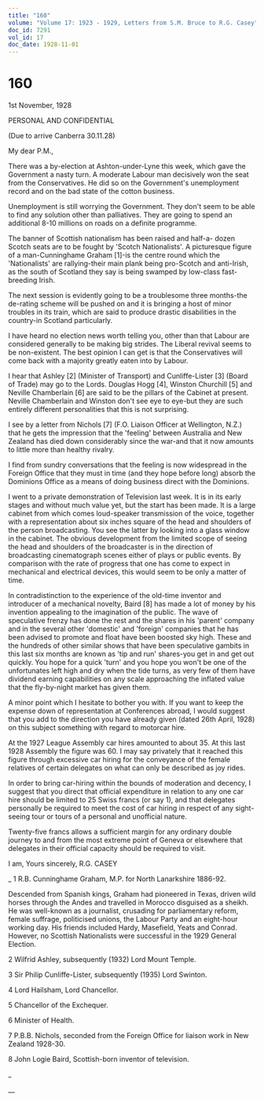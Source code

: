 ```yaml
---
title: "160"
volume: "Volume 17: 1923 - 1929, Letters from S.M. Bruce to R.G. Casey"
doc_id: 7291
vol_id: 17
doc_date: 1928-11-01
---
```


# 160

1st November, 1928

PERSONAL AND CONFIDENTIAL

(Due to arrive Canberra 30.11.28)

My dear P.M.,

There was a by-election at Ashton-under-Lyne this week, which gave the Government a nasty turn. A moderate Labour man decisively won the seat from the Conservatives. He did so on the Government's unemployment record and on the bad state of the cotton business.

Unemployment is still worrying the Government. They don't seem to be able to find any solution other than palliatives. They are going to spend an additional 8-10 millions on roads on a definite programme.

The banner of Scottish nationalism has been raised and half-a- dozen Scotch seats are to be fought by 'Scotch Nationalists'. A picturesque figure of a man-Cunninghame Graham [1]-is the centre round which the 'Nationalists' are rallying-their main plank being pro-Scotch and anti-Irish, as the south of Scotland they say is being swamped by low-class fast-breeding Irish.

The next session is evidently going to be a troublesome three months-the de-rating scheme will be pushed on and it is bringing a host of minor troubles in its train, which are said to produce drastic disabilities in the country-in Scotland particularly.

I have heard no election news worth telling you, other than that Labour are considered generally to be making big strides. The Liberal revival seems to be non-existent. The best opinion I can get is that the Conservatives will come back with a majority greatly eaten into by Labour.

I hear that Ashley [2] (Minister of Transport) and Cunliffe-Lister [3] (Board of Trade) may go to the Lords. Douglas Hogg [4], Winston Churchill [5] and Neville Chamberlain [6] are said to be the pillars of the Cabinet at present. Neville Chamberlain and Winston don't see eye to eye-but they are such entirely different personalities that this is not surprising.

I see by a letter from Nichols [7] (F.O. Liaison Officer at Wellington, N.Z.) that he gets the impression that the 'feeling' between Australia and New Zealand has died down considerably since the war-and that it now amounts to little more than healthy rivalry.

I find from sundry conversations that the feeling is now widespread in the Foreign Office that they must in time (and they hope before long) absorb the Dominions Office as a means of doing business direct with the Dominions.

I went to a private demonstration of Television last week. It is in its early stages and without much value yet, but the start has been made. It is a large cabinet from which comes loud-speaker transmission of the voice, together with a representation about six inches square of the head and shoulders of the person broadcasting. You see the latter by looking into a glass window in the cabinet. The obvious development from the limited scope of seeing the head and shoulders of the broadcaster is in the direction of broadcasting cinematograph scenes either of plays or public events. By comparison with the rate of progress that one has come to expect in mechanical and electrical devices, this would seem to be only a matter of time.

In contradistinction to the experience of the old-time inventor and introducer of a mechanical novelty, Baird [8] has made a lot of money by his invention appealing to the imagination of the public. The wave of speculative frenzy has done the rest and the shares in his 'parent' company and in the several other 'domestic' and 'foreign' companies that he has been advised to promote and float have been boosted sky high. These and the hundreds of other similar shows that have been speculative gambits in this last six months are known as 'tip and run' shares-you get in and get out quickly. You hope for a quick 'turn' and you hope you won't be one of the unfortunates left high and dry when the tide turns, as very few of them have dividend earning capabilities on any scale approaching the inflated value that the fly-by-night market has given them.

A minor point which I hesitate to bother you with. If you want to keep the expense down of representation at Conferences abroad, I would suggest that you add to the direction you have already given (dated 26th April, 1928) on this subject something with regard to motorcar hire.

At the 1927 League Assembly car hires amounted to about 35. At this last 1928 Assembly the figure was 60. I may say privately that it reached this figure through excessive car hiring for the conveyance of the female relatives of certain delegates on what can only be described as joy rides.

In order to bring car-hiring within the bounds of moderation and decency, I suggest that you direct that official expenditure in relation to any one car hire should be limited to 25 Swiss francs (or say 1), and that delegates personally be required to meet the cost of car hiring in respect of any sight-seeing tour or tours of a personal and unofficial nature.

Twenty-five francs allows a sufficient margin for any ordinary double journey to and from the most extreme point of Geneva or elsewhere that delegates in their official capacity should be required to visit.

I am, Yours sincerely, R.G. CASEY 

_ 1 R.B. Cunninghame Graham, M.P. for North Lanarkshire 1886-92.

Descended from Spanish kings, Graham had pioneered in Texas, driven wild horses through the Andes and travelled in Morocco disguised as a sheikh. He was well-known as a journalist, crusading for parliamentary reform, female suffrage, politicised unions, the Labour Party and an eight-hour working day. His friends included Hardy, Masefield, Yeats and Conrad. However, no Scottish Nationalists were successful in the 1929 General Election.

2 Wilfrid Ashley, subsequently (1932) Lord Mount Temple.

3 Sir Philip Cunliffe-Lister, subsequently (1935) Lord Swinton.

4 Lord Hailsham, Lord Chancellor.

5 Chancellor of the Exchequer.

6 Minister of Health.

7 P.B.B. Nichols, seconded from the Foreign Office for liaison work in New Zealand 1928-30.

8 John Logie Baird, Scottish-born inventor of television.

_

__
